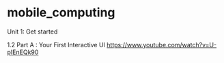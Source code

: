 # mobile_computing

Unit 1: Get started

1.2 Part A : Your First Interactive UI
https://www.youtube.com/watch?v=U-pIEnEQk90

